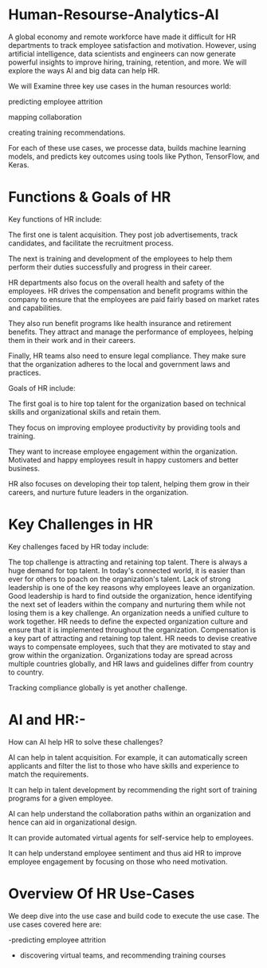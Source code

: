 # Human-Resourse-Analytics-AI

A global economy and remote workforce have made it difficult for HR departments to track employee satisfaction and motivation. However, using artificial intelligence, data scientists and engineers can now generate powerful insights to improve hiring, training, retention, and more. We will explore the ways AI and big data can help HR.

We will Examine three key use cases in the human resources world:

predicting employee attrition

mapping collaboration

creating training recommendations.

For each of these use cases, we processe data, builds machine learning models, and predicts key outcomes using tools like Python, TensorFlow, and Keras.

# Functions & Goals of HR
Key functions of HR include:

The first one is talent acquisition. They post job advertisements, track candidates, and facilitate the recruitment process.

The next is training and development of the employees to help them perform their duties successfully and progress in their career.

HR departments also focus on the overall health and safety of the employees. HR drives the compensation and benefit programs within the company to ensure that the employees are paid fairly based on market rates and capabilities.

They also run benefit programs like health insurance and retirement benefits. They attract and manage the performance of employees, helping them in their work and in their careers.

Finally, HR teams also need to ensure legal compliance. They make sure that the organization adheres to the local and government laws and practices.

Goals of HR include:

The first goal is to hire top talent for the organization based on technical skills and organizational skills and retain them.

They focus on improving employee productivity by providing tools and training.

They want to increase employee engagement within the organization. Motivated and happy employees result in happy customers and better business.

HR also focuses on developing their top talent, helping them grow in their careers, and nurture future leaders in the organization.

# Key Challenges in HR

Key challenges faced by HR today include:

The top challenge is attracting and retaining top talent. There is always a huge demand for top talent. In today's connected world, it is easier than ever for others to poach on the organization's talent. Lack of strong leadership is one of the key reasons why employees leave an organization. Good leadership is hard to find outside the organization, hence identifying the next set of leaders within the company and nurturing them while not losing them is a key challenge. An organization needs a unified culture to work together. HR needs to define the expected organization culture and ensure that it is implemented throughout the organization. Compensation is a key part of attracting and retaining top talent. HR needs to devise creative ways to compensate employees, such that they are motivated to stay and grow within the organization. Organizations today are spread across multiple countries globally, and HR laws and guidelines differ from country to country.

Tracking compliance globally is yet another challenge.

# AI and HR:-

How can AI help HR to solve these challenges?

AI can help in talent acquisition. For example, it can automatically screen applicants and filter the list to those who have skills and experience to match the requirements.

It can help in talent development by recommending the right sort of training programs for a given employee.

AI can help understand the collaboration paths within an organization and hence can aid in organizational design.

It can provide automated virtual agents for self-service help to employees.

It can help understand employee sentiment and thus aid HR to improve employee engagement by focusing on those who need motivation.

# Overview Of HR Use-Cases

We deep dive into the use case and build code to execute the use case. The use cases covered here are:

-predicting employee attrition
- discovering virtual teams, and
recommending training courses
